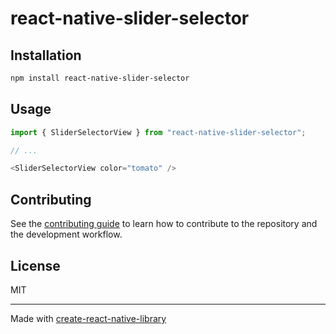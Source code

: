 # react-native-slider-selector

 

## Installation

```sh
npm install react-native-slider-selector
```

## Usage

```js
import { SliderSelectorView } from "react-native-slider-selector";

// ...

<SliderSelectorView color="tomato" />
```

## Contributing

See the [contributing guide](CONTRIBUTING.md) to learn how to contribute to the repository and the development workflow.

## License

MIT

---

Made with [create-react-native-library](https://github.com/callstack/react-native-builder-bob)

